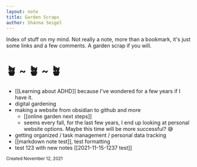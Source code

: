 ```yaml
---
layout: note
title: Garden Scraps
author: Shanna Seigel
---
```


Index of stuff on my mind. Not really a note, more than a bookmark, it's just some links and a few comments. A garden scrap if you will.

# 🪴 ~ 🪴 ~ 🪴

- [[Learning about ADHD]] because I've wondered for a few years if I have it.
- digital gardening
- making a website from obsidian to github and more
	- [[online garden next steps]]
	- seems every fall, for the last few years, I end up looking at personal website options. Maybe this time will be more successful? 😅
- getting organized / task management / personal data tracking
- [[markdown note test]], test formatting
- test 123 with new notes [[2021-11-15-1237 test]]





<small>Created November 12, 2021</small>